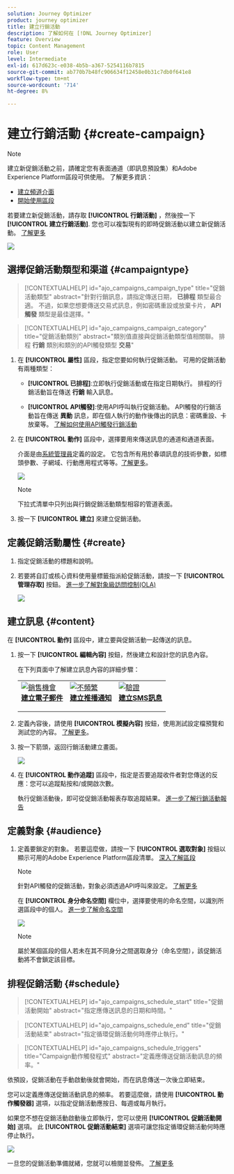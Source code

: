 ```yaml
---
solution: Journey Optimizer
product: journey optimizer
title: 建立行銷活動
description: 了解如何在 [!DNL Journey Optimizer]
feature: Overview
topic: Content Management
role: User
level: Intermediate
exl-id: 617d623c-e038-4b5b-a367-5254116b7815
source-git-commit: ab770b7b48fc906634f12458e0b31c7db0f641e8
workflow-type: tm+mt
source-wordcount: '714'
ht-degree: 8%

---
```


# 建立行銷活動 {#create-campaign}

>[!NOTE]
>
>建立新促銷活動之前，請確定您有表面通道（即訊息預設集）和Adobe Experience Platform區段可供使用。 了解更多資訊：
>
>* [建立頻道介面](../configuration/channel-surfaces.md)
>* [開始使用區段](../segment/about-segments.md)


若要建立新促銷活動，請存取 **[!UICONTROL 行銷活動]** ，然後按一下 **[!UICONTROL 建立行銷活動]**. 您也可以複製現有的即時促銷活動以建立新促銷活動。 [了解更多](modify-stop-campaign.md#duplicate)

![](assets/create-campaign.png)

## 選擇促銷活動類型和渠道 {#campaigntype}

>[!CONTEXTUALHELP]
>id="ajo_campaigns_campaign_type"
>title="促銷活動類型"
>abstract="針對行銷訊息，請指定傳送日期， **已排程** 類型最合適。 不過，如果您想要傳送交易式訊息，例如密碼重設或放棄卡片， **API觸發** 類型是最佳選擇。"

>[!CONTEXTUALHELP]
>id="ajo_campaigns_campaign_category"
>title="促銷活動類別"
>abstract="類別值直接與促銷活動類型值相關聯。 排程 **行銷** 類別和類別的API觸發類型 **交易**"

1. 在 **[!UICONTROL 屬性]** 區段，指定您要如何執行促銷活動。 可用的促銷活動有兩種類型：

   * **[!UICONTROL 已排程]**:立即執行促銷活動或在指定日期執行。 排程的行銷活動旨在傳送 **行銷** 輸入訊息。

   * **[!UICONTROL API觸發]**:使用API呼叫執行促銷活動。 API觸發的行銷活動旨在傳送 **異動** 訊息，即在個人執行的動作後傳出的訊息：密碼重設、卡放棄等。 [了解如何使用API觸發行銷活動](api-triggered-campaigns.md)

1. 在 **[!UICONTROL 動作]** 區段中，選擇要用來傳送訊息的通道和通道表面。

   介面是由[系統管理員](../start/path/administrator.md)定義的設定。 它包含所有用於春頌訊息的技術參數，如標頭參數、子網域、行動應用程式等等。[了解更多](../configuration/channel-surfaces.md)。

   ![](assets/create-campaign-action.png)

   >[!NOTE]
   >
   >下拉式清單中只列出與行銷促銷活動類型相容的管道表面。

1. 按一下 **[!UICONTROL 建立]** 來建立促銷活動。

## 定義促銷活動屬性 {#create}

1. 指定促銷活動的標題和說明。

   <!--To test the content of your message, toggle the **[!UICONTROL Content experiment]** option on. This allows you to test multiple variables of a delivery on populations samples, in order to define which treatment has the biggest impact on the targeted population.[Learn more about content experiment](../campaigns/content-experiment.md).-->

1. 若要將自訂或核心資料使用量標籤指派給促銷活動，請按一下 **[!UICONTROL 管理存取]** 按鈕。 [進一步了解對象級訪問控制(OLA)](../administration/object-based-access.md)

   ![](assets/create-campaign-properties.png)

## 建立訊息 {#content}

在 **[!UICONTROL 動作]** 區段中，建立要與促銷活動一起傳送的訊息。

1. 按一下 **[!UICONTROL 編輯內容]** 按鈕，然後建立和設計您的訊息內容。

   在下列頁面中了解建立訊息內容的詳細步驟：

   <table style="table-layout:fixed">
    <tr style="border: 0;">
    <td>
    <a href="../email/create-email.md">
    <img alt="銷售機會" src="../assets/do-not-localize/email.jpg">
    </a>
    <div><a href="../email/create-email.md"><strong>建立電子郵件</strong>
    </div>
    <p>
    </td>
    <td>
    <a href="../push/create-push.md">
      <img alt="不頻繁" src="../assets/do-not-localize/push.jpg">
    </a>
    <div>
    <a href="../push/create-push.md"><strong>建立推播通知</strong></a>
    </div>
    <p>
    </td>
    <td>
    <a href="../sms/create-sms.md">
      <img alt="驗證" src="../assets/do-not-localize/sms.jpg">
    </a>
    <div>
    <a href="../sms/create-sms.md"><strong>建立SMS訊息</strong></a>
    </div>
    <p>
    </td>
    </tr>
    </table>

1. 定義內容後，請使用 **[!UICONTROL 模擬內容]** 按鈕，使用測試設定檔預覽和測試您的內容。 [了解更多](../email/preview.md)。

1. 按一下箭頭，返回行銷活動建立畫面。

   ![](assets/create-campaign-design.png)

1. 在 **[!UICONTROL 動作追蹤]** 區段中，指定是否要追蹤收件者對您傳送的反應：您可以追蹤點按和/或開啟次數。

   執行促銷活動後，即可從促銷活動報表存取追蹤結果。 [進一步了解行銷活動報告](../reports/campaign-global-report.md)

## 定義對象 {#audience}

1. 定義要鎖定的對象。 若要這麼做，請按一下 **[!UICONTROL 選取對象]** 按鈕以顯示可用的Adobe Experience Platform區段清單。 [深入了解區段](../segment/about-segments.md)

   >[!NOTE]
   >
   >針對API觸發的促銷活動，對象必須透過API呼叫來設定。 [了解更多](api-triggered-campaigns.md)

   在 **[!UICONTROL 身分命名空間]** 欄位中，選擇要使用的命名空間，以識別所選區段中的個人。 [進一步了解命名空間](../event/about-creating.md#select-the-namespace)

   ![](assets/create-campaign-namespace.png)

   >[!NOTE]
   >
   >屬於某個區段的個人若未在其不同身分之間選取身分（命名空間），該促銷活動將不會鎖定該目標。

   <!--If you are are creating an API-triggered campaign, the **[!UICONTROL cURL request]** section allows you to retrieve the **[!UICONTROL Campaign ID]** to use in the API call. [Learn more](api-triggered-campaigns.md)-->

## 排程促銷活動 {#schedule}

>[!CONTEXTUALHELP]
>id="ajo_campaigns_schedule_start"
>title="促銷活動開始"
>abstract="指定應傳送訊息的日期和時間。"

>[!CONTEXTUALHELP]
>id="ajo_campaigns_schedule_end"
>title="促銷活動結束"
>abstract="指定循環促銷活動何時應停止執行。"

>[!CONTEXTUALHELP]
>id="ajo_campaigns_schedule_triggers"
>title="Campaign動作觸發程式"
>abstract="定義應傳送促銷活動訊息的頻率。"

依預設，促銷活動在手動啟動後就會開始，而在訊息傳送一次後立即結束。

您可以定義應傳送促銷活動訊息的頻率。 若要這麼做，請使用 **[!UICONTROL 動作觸發器]** 選項，以指定促銷活動應按日、每週或每月執行。

如果您不想在促銷活動啟動後立即執行，您可以使用 **[!UICONTROL 促銷活動開始]** 選項。 此 **[!UICONTROL 促銷活動結束]** 選項可讓您指定循環促銷活動何時應停止執行。

![](assets/create-campaign-schedule.png)

一旦您的促銷活動準備就緒，您就可以檢閱並發佈。 [了解更多](#review-activate)

